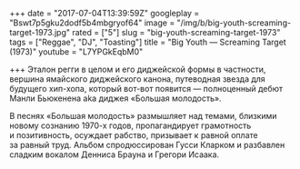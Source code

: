 +++
date = "2017-07-04T13:39:59Z"
googleplay = "Bswt7p5gku2dodf5b4mbgryof64"
image = "/img/b/big-youth-screaming-target-1973.jpg"
rated = ["5"]
slug = "big-youth-screaming-target-1973"
tags = ["Reggae", "DJ", "Toasting"]
title = "Big Youth — Screaming Target (1973)"
youtube = "L7YPGkEqbM0"

+++
Эталон регги в&nbsp;целом и&nbsp;его диджейской формы в&nbsp;частности, вершина ямайского диджейского канона, путеводная звезда для будущего хип-хопа, который вот-вот появится&nbsp;&mdash; полноценный дебют Манли Бьюкенена aka диджея &laquo;Большая молодость&raquo;. 

В&nbsp;песнях &laquo;Большая молодость&raquo; размышляет над темами, близкими новому сознанию 1970-х годов, пропагандирует грамотность и&nbsp;позитивность, осуждает рабство, призывает к&nbsp;равной оплате за&nbsp;равный труд. Альбом спродюссирован Гусси Кларком и&nbsp;разбавлен сладким вокалом Денниса Брауна и&nbsp;Грегори Исаака.